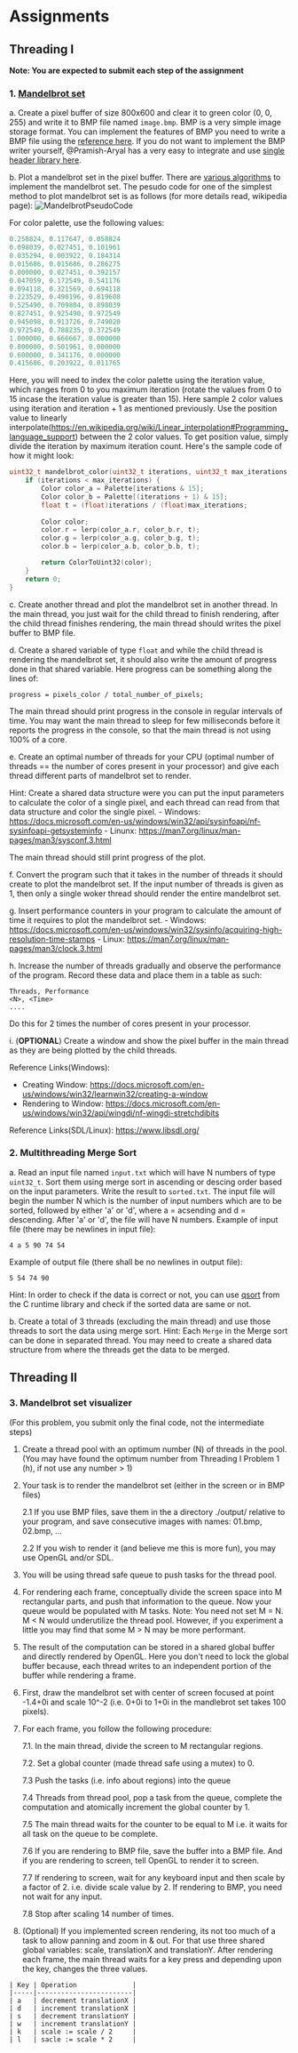 # Assignments

## Threading I
**Note: You are expected to submit each step of the assignment**
### 1. [Mandelbrot set](https://en.wikipedia.org/wiki/Mandelbrot_set)

  a. Create a pixel buffer of size 800x600 and clear it to green color (0, 0, 255) and write it to BMP file named `image.bmp`.
BMP is a very simple image storage format. You can implement the features of BMP you need to write a BMP file using the [reference here](https://docs.microsoft.com/en-us/windows/win32/gdi/bitmap-storage). If you do not want to implement the BMP writer yourself, @Pramish-Aryal has a very easy to integrate and use [single header library here](https://github.com/Pramish-Aryal/pimp).

  b. Plot a mandelbrot set in the pixel buffer. There are [various algorithms](https://en.wikipedia.org/wiki/Plotting_algorithms_for_the_Mandelbrot_set) to implement the mandelbrot set. The pesudo code for one of the simplest method to plot mandelbrot set is as follows (for more details read, wikipedia page):
![MandelbrotPseudoCode](./MandelbrotPseudoCode.png)

For color palette, use the following values:
```c
0.258824, 0.117647, 0.058824
0.098039, 0.027451, 0.101961
0.035294, 0.003922, 0.184314
0.015686, 0.015686, 0.286275
0.000000, 0.027451, 0.392157
0.047059, 0.172549, 0.541176
0.094118, 0.321569, 0.694118
0.223529, 0.490196, 0.819608
0.525490, 0.709804, 0.898039
0.827451, 0.925490, 0.972549
0.945098, 0.913726, 0.749020
0.972549, 0.788235, 0.372549
1.000000, 0.666667, 0.000000
0.800000, 0.501961, 0.000000
0.600000, 0.341176, 0.000000
0.415686, 0.203922, 0.011765
```

Here, you will need to index the color palette using the iteration value, which ranges from 0 to you maximum iteration (rotate the values from 0 to 15 incase the iteration value is greater than 15). Here sample 2 color values using iteration and iteration + 1 as mentioned previously. Use the position value to linearly interpolate(https://en.wikipedia.org/wiki/Linear_interpolation#Programming_language_support) between the 2 color values. To get position value, simply divide the iteration by maximum iteration count. Here's the sample code of how it might look: 
```c
uint32_t mandelbrot_color(uint32_t iterations, uint32_t max_iterations, float x, float y) {
	if (iterations < max_iterations) {
		Color color_a = Palette[iterations & 15];
		Color color_b = Palette[(iterations + 1) & 15];
		float t = (float)iterations / (float)max_iterations;
		
		Color color;
		color.r = lerp(color_a.r, color_b.r, t);
		color.g = lerp(color_a.g, color_b.g, t);
		color.b = lerp(color_a.b, color_b.b, t);

		return ColorToUint32(color);
	}
	return 0;
}
```

  c. Create another thread and plot the mandelbrot set in another thread. In the main thread, you just wait for the child thread to finish rendering, after the child thread finishes rendering, the main thread should writes the pixel buffer to BMP file.

  d. Create a shared variable of type `float` and while the child thread is rendering the mandelbrot set, it should also write the amount of progress done in that shared variable. Here progress can be something along the lines of:
```
progress = pixels_color / total_number_of_pixels;
```
The main thread should print progress in the console in regular intervals of time. You may want the main thread to sleep for few milliseconds before it reports the progress in the console, so that the main thread is not using 100% of a core.

  e. Create an optimal number of threads for your CPU (optimal number of threads == the number of cores present in your processor) and give each thread different parts of mandelbrot set to render.

Hint: Create a shared data structure were you can put the input parameters to calculate the color of a single pixel, and each thread can read from that data structure and color the single pixel.
	- Windows: https://docs.microsoft.com/en-us/windows/win32/api/sysinfoapi/nf-sysinfoapi-getsysteminfo
	- Linunx: https://man7.org/linux/man-pages/man3/sysconf.3.html

The main thread should still print progress of the plot.

  f. Convert the program such that it takes in the number of threads it should create to plot the mandelbrot set. If the input number of threads is given as 1, then only a single woker thread should render the entire mandelbrot set.

  g. Insert performance counters in your program to calculate the amount of time it requires to plot the mandelbrot set.
	- Windows: https://docs.microsoft.com/en-us/windows/win32/sysinfo/acquiring-high-resolution-time-stamps
	- Linux: https://man7.org/linux/man-pages/man3/clock.3.html

  h. Increase the number of threads gradually and observe the performance of the program. Record these data and place them in a table as such:
```
Threads, Performance
<N>, <Time>
....
```
Do this for 2 times the number of cores present in your processor.

  i. (**OPTIONAL**) Create a window and show the pixel buffer in the main thread as they are being plotted by the child threads.

Reference Links(Windows):
- Creating Window: https://docs.microsoft.com/en-us/windows/win32/learnwin32/creating-a-window
- Rendering to Window: https://docs.microsoft.com/en-us/windows/win32/api/wingdi/nf-wingdi-stretchdibits

Reference Links(SDL/Linux): https://www.libsdl.org/



### 2. Multithreading Merge Sort

  a. Read an input file named `input.txt` which will have  N numbers of type `uint32_t`. Sort them using merge sort in ascending or descing order based on the input parameters. Write the result to `sorted.txt`.
The input file will begin the number N which is the number of input numbers which are to be sorted, followed by either 'a' or 'd', where a = acsending and d = descending. After 'a' or 'd', the file will have N numbers.
Example of input file (there may be newlines in input file):
```
4 a 5 90 74 54
```
Example of output file (there shall be no newlines in output file):
```
5 54 74 90
```
Hint: In order to check if the data is correct or not, you can use [qsort](https://en.cppreference.com/w/c/algorithm/qsort) from the C runtime library and check if the sorted data are same or not.

  b. Create a total of 3 threads (excluding the main thread) and use those threads to sort the data using merge sort.
Hint: Each `Merge` in the Merge sort can be done in separated thread. You may need to create a shared data structure from where the threads get the data to be merged.

## Threading II
### 3. Mandelbrot set visualizer
(For this problem, you submit only the final code, not the intermediate steps)

1. Create a thread pool with an optimum number (N) of threads in the pool. (You may have found the optimum number from Threading I Problem 1 (h), if not use any number > 1)
2. Your task is to render the mandelbrot set (either in the screen or in BMP files)

   2.1 If you use BMP files, save them in the a directory ./output/ relative to your program, and save consecutive images with names: 01.bmp, 02.bmp, ...

   2.2 If you wish to render it (and believe me this is more fun), you may use OpenGL and/or SDL.

3. You will be using thread safe queue to push tasks for the thread pool.
4. For rendering each frame, conceptually divide the screen space into M rectangular parts, and push that information to the queue. Now your queue would be populated with M tasks.
Note: You need not set M = N. M < N would underutilize the thread pool. However, if you experiment a little you may find that some M > N may be more performant.
5. The result of the computation can be stored in a shared global buffer and directly rendered by OpenGL. Here you don't need to lock the global buffer because, each thread writes to an independent portion of the buffer while rendering a frame.
6. First, draw the mandelbrot set with center of screen focused at point -1.4+0i and scale 10^-2 (i.e. 0+0i to 1+0i in the mandlebrot set takes 100 pixels).
7. For each frame, you follow the following procedure:

   7.1. In the main thread, divide the screen to M rectangular regions.

   7.2. Set a global counter (made thread safe using a mutex) to 0.

   7.3 Push the tasks (i.e. info about regions) into the queue

   7.4 Threads from thread pool, pop a task from the queue, complete the computation and atomically increment the global counter by 1.

   7.5 The main thread waits for the counter to be equal to M i.e. it waits for all task on the queue to be complete.

   7.6 If you are rendering to BMP file, save the buffer into a BMP file. And if you are rendering to screen, tell OpenGL to render it to screen.

   7.7 If rendering to screen, wait for any keyboard input and then scale by a factor of 2. i.e. divide scale value by 2. If rendering to BMP, you need not wait for any input.

   7.8 Stop after scaling 14 number of times.

8. (Optional) If you implemented screen rendering, its not too much of a task to allow panning and zoom in & out. For that use three shared global variables: scale, translationX and translationY. After rendering each frame, the main thread waits for a key press and depending upon the key, changes the three values.
```
| Key | Operation              |
|-----|------------------------|
| a   | decrement translationX |
| d   | increment translationX |
| s   | decrement translationY |
| w   | increment translationY |
| k   | scale := scale / 2     |
| l   | sacle := scale * 2     |
```
